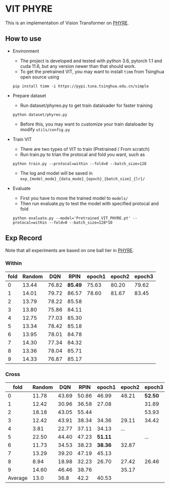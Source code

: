 # VIT PHYRE
This is an implementation of Vision Transformer on [PHYRE](https://phyre.ai/).
## How to use
* Environment
  * The project is developed and tested with python 3.6, pytorch 1.1 and cuda 11.6, but any version newer than that should work.
  * To get the pretrained VIT, you may want to install `timm` from Tsinghua open source using
  ```
  pip install timm -i https://pypi.tuna.tsinghua.edu.cn/simple
  ```
* Prepare dataset
  * Run dataset/phyreo.py to get train dataloader for faster training
  ```
  python dataset/phyreo.py
  ```
  * Before this, you may want to customize your train dataloader by modify `utils/config.py `


* Train VIT
  * There are two types of VIT to train (Pretrained / From scratch)
  * Run train.py to trian the protocal and fold you want, such as
  ```
  python train.py --protocal=within --fold=0 --batch_size=128
  ```
  
  * The log and model will be saved in `exp_{model_mode}_{data_mode}_{epoch}_{batch_size}_{lr}/`
* Evaluate
  * First you have to move the trained model to `models/`
  * Then run evaluate.py to test the model with specified protocal and fold
  ```
  python evaluate.py --model='Pretrained_VIT_PHYRE.pt' --protocal=within --fold=0 --batch_size=128*10
  ```
## Exp Record
Note that all experiments are based on one ball tier in [PHYRE](https://phyre.ai/).
### Within

| fold | Random | DQN    | RPIN  | epoch1 | epoch2 | epoch3 |
|------|--------|-------|-------|--------|--------|--------|  
| 0    | 13.44  | 76.82 | **85.49** | 75.63  | 80.20  | 79.62  |
| 1    | 14.01  | 79.72 | 86.57 | 78.60  | 81.67  | 83.45  |
| 2    | 13.79  | 78.22 | 85.58 |        |        |        |
| 3    | 13.80  | 75.86 | 84.11 |        |        |        |
| 4    | 12.75  | 77.03  | 85.30 |        |        |        |
| 5    | 13.34  | 78.42 | 85.18 |        |        |        |
| 6    | 13.95  | 78.01 | 84.78 |        |        |        |
| 7    | 14.30  | 77.34 | 84.32 |        |        |        |
| 8    | 13.36  | 78.04 | 85.71 |        |        |        |
| 9    | 14.33  | 76.87 | 85.17 |        |        |        |

### Cross

| fold    | Random | DQN   | RPIN  | epoch1    | epoch2 | epoch3    | epoch4 | epoch6 
|---------|--------|-------|-------|-----------|--------|-----------|--------|--------|  
| 0       | 11.78  | 43.69 | 50.86 | 46.99     | 48.21  | **52.50** |        | 43.43  |
| 1       | 12.42  | 30.96 | 36.58 | 27.08     |        | 31.89     | 33.53  |
| 2       | 18.18  | 43.05 | 55.44 |           |        | 53.93     | 50.83  |
| 3       | 12.42  | 43.91 | 38.34 | 34.36     | 29.11  | 34.42     | 34.10  |
| 4       | 3.81   | 22.77 | 37.11 | 34.13     | ...    |           |
| 5       | 22.50  | 44.40 | 47.23 | **51.11** |        | ...       |
| 6       | 11.73  | 34.53 | 38.23 | **38.36** | 32.87  |           |
| 7       | 13.29  | 39.20 | 47.19 | 45.13     |        |           |
| 8       | 8.94   | 18.98 | 32.23 | 26.70     | 27.42  | 26.46     |        | 26.18  |
| 9       | 14.60  | 46.46 | 38.76 |           | 35.17  |           | 
| Average | 13.0   | 36.8  | 42.2  | 40.53     |
